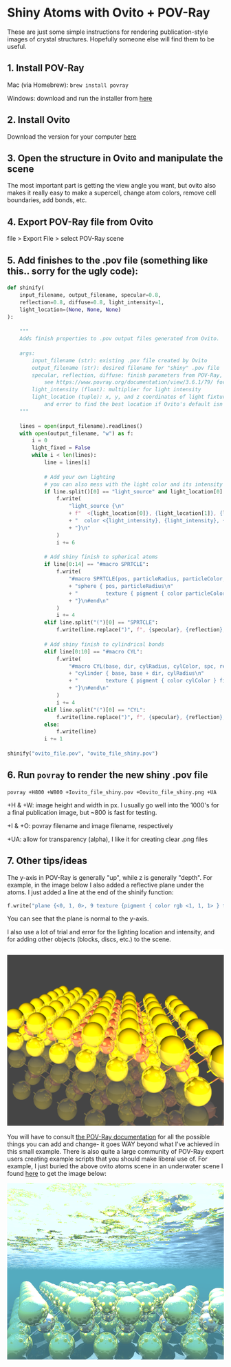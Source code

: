 # Shiny Atoms with Ovito + POV-Ray

These are just some simple instructions for rendering publication-style images of crystal structures. Hopefully someone else will find them to be useful.

## 1. Install POV-Ray

Mac (via Homebrew): `brew install povray`

Windows: download and run the installer from [here](https://www.povray.org/download/)

## 2. Install Ovito
Download the version for your computer [here](https://www.povray.org/download/)

## 3. Open the structure in Ovito and manipulate the scene
The most important part is getting the view angle you want, but ovito also makes it really easy to make a supercell, change atom colors, remove cell boundaries, add bonds, etc.

## 4. Export POV-Ray file from Ovito
file > Export File > select POV-Ray scene

## 5. Add finishes to the .pov file (something like this.. sorry for the ugly code):

```python
def shinify(
    input_filename, output_filename, specular=0.8,
    reflection=0.8, diffuse=0.8, light_intensity=1,
    light_location=(None, None, None)
):

    """
    Adds finish properties to .pov output files generated from Ovito.
    
    args:
        input_filename (str): existing .pov file created by Ovito
        output_filename (str): desired filename for "shiny" .pov file
        specular, reflection, diffuse: finish parameters from POV-Ray, applied to spheres (atoms) and cylinders (bonds)
            see https://www.povray.org/documentation/view/3.6.1/79/ for more details/options.
        light_intensity (float): multiplier for light intensity
        light_location (tuple): x, y, and z coordinates of light fixture in the scene. You might have to use trial
            and error to find the best location if Ovito's default isn't what you want.
    """

    lines = open(input_filename).readlines()
    with open(output_filename, "w") as f:
        i = 0
        light_fixed = False
        while i < len(lines):
            line = lines[i]

            # Add your own lighting
            # you can also mess with the light color and its intensity
            if line.split()[0] == "light_source" and light_location[0] is not None:
                f.write(
                    "light_source {\n"
                    + f"  <{light_location[0]}, {light_location[1]}, {light_location[2]}>\n"
                    + "  color <{light_intensity}, {light_intensity}, {light_intensity}>\n"
                    + "}\n"
                )
                i += 6
                
            # Add shiny finish to spherical atoms
            if line[0:14] == "#macro SPRTCLE":
                f.write(
                    "#macro SPRTCLE(pos, particleRadius, particleColor, spc, ref, dif) // Macro for spherical particles\n"
                    + "sphere { pos, particleRadius\n"
                    + "         texture { pigment { color particleColor } finish { specular spc reflection ref diffuse dif } }\n"
                    + "}\n#end\n"
                )
                i += 4
            elif line.split("(")[0] == "SPRTCLE":
                f.write(line.replace(")", f", {specular}, {reflection}, {diffuse})"))
            
            # Add shiny finish to cylindrical bonds
            elif line[0:10] == "#macro CYL":
                f.write(
                    "#macro CYL(base, dir, cylRadius, cylColor, spc, ref, dif) // Macro for cylinders\n"
                    + "cylinder { base, base + dir, cylRadius\n"
                    + "         texture { pigment { color cylColor } finish { specular spc reflection ref diffuse dif } }\n"
                    + "}\n#end\n"
                )
                i += 4
            elif line.split("(")[0] == "CYL":
                f.write(line.replace(")", f", {specular}, {reflection}, {diffuse})"))
            else:
                f.write(line)
            i += 1

shinify("ovito_file.pov", "ovito_file_shiny.pov")
```

## 6. Run `povray` to render the new shiny .pov file
`povray +H800 +W800 +Iovito_file_shiny.pov +Oovito_file_shiny.png +UA`

+H & +W: image height and width in px. I usually go well into the 1000's for a final publication image, but ~800 is fast for testing.

+I & +O: povray filename and image filename, respectively

+UA: allow for transparency (alpha), I like it for creating clear .png files

## 7. Other tips/ideas

The y-axis in POV-Ray is generally "up", while z is generally "depth". For example, in the image below I also added a reflective plane under the atoms. I just added a line at the end of the shinify function:

```python
f.write("plane {<0, 1, 0>, 9 texture {pigment { color rgb <1, 1, 1> } finish { specular 0 reflection 0.2 diffuse 0.4}}}")
```

You can see that the plane is normal to the y-axis.

I also use a lot of trial and error for the lighting location and intensity, and for adding other objects (blocks, discs, etc.) to the scene.

<img src="fecl2_shiny.png" width="800px">

You will have to consult [the POV-Ray documentation](http://www.povray.org/documentation/) for all the possible things you can add and change- it goes WAY beyond what I've achieved in this small example. There is also quite a large community of POV-Ray expert users creating example scripts that you should make liberal use of. For example, I just buried the above ovito atoms scene in an underwater scene I found [here](http://news.povray.org/povray.text.scene-files/message/%3C3920ff12%40news.povray.org%3E/) to get the image below:

<img src="underwater.png" width="800px">
